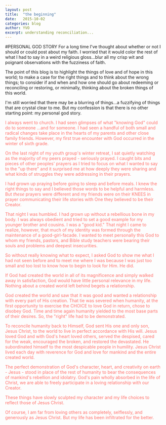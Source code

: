 ```yaml
---
layout: post
title:  "the beginning"
date:   2015-10-02
categories: blog
author: YVO
excerpt: understanding reconciliation...
---
```

#PERSONAL GOD STORY
For a long time I've thought about whether or not I should or could post about my faith. I worried that it would color the rest of what I had to say in a weird religious gloss...blur all my crisp wit and poignant observations with the fuzziness of faith.

The point of this blog is to highlight the things of love and of hope in this world; to make a case for the right things and to think about the wrong things; to consider if and when and how one should go about redeeming or reconciling or restoring, or minimally, thinking about the broken things of this world. 

I'm still worried that there may be a blurring of things...a fuzzifying of things that are crystal clear to me. But my confession is that there is no other starting point: my personal god story. 

<span style="color: #ff6f69;">
I always went to church. I had seen glimpses of what "knowing God" could do to someone ...and for someone. I had seen a handful of both small and radical changes take place in the hearts of my parents and other close family friends. However, my first true encounter with God occurred in the winter of sixth grade. 

On the last night of my youth group's winter retreat, I sat quietly watching as the majority of my peers prayed - seriously prayed. I caught bits and pieces of other peoples' prayers as I tried to focus on what I wanted to say to the "up there" and it surprised me at how deeply they were sharing and what kinds of struggles they were addressing in their prayers. 

I had grown up praying before going to sleep and before meals. I knew the right things to say and I believed those words to be helpful and harmless. But *these* prayers were different and my friends were on their KNEES in prayer communicating their life stories with One they believed to be their Creator. 

That night I was humbled. I had grown up without a rebellious bone in my body. I was always obedient and tried to set a good example for my younger brother and cousins. I was a "good kid." That night I came to realize, however, that much of my identity was formed through the maintenance of a good-girl-facade. I wanted to meet personally this God to whom my friends, pastors, and Bible study teachers were bearing their souls and problems and deepest insecurities. 

So without really knowing what to expect, I asked God to show me what I had not seen before and to meet me where I was because I was just too small and too lost to know how to begin to look for Him. He did.

If God had created the world in all of its magnificence and simply walked away in satisfaction, God would have little personal relevance in my life. Nothing about a created world left behind begets a relationship.

God created the world and saw that it was good and wanted a relationship with every part of His creation. That tie was severed when humanity, at the first opportunity to exercise the CHOICE to love God in return, chose to disobey God. Time and time again humanity yielded to the most base parts of their desires. So, the "right" life had to be demonstrated. 

To reconcile humanity back to Himself, God sent His one and only son, Jesus Christ, to the world to live in perfect accordance with His will. Jesus loved God and with God's heart loved others, served the despised, cared for the weak, encouraged the broken, and restored the devastated. He subordinated himself to the most despicable people in humility. Jesus Christ lived each day with reverence for God and love for mankind and the entire created world. 

The perfect demonstration of God's character, heart, and creativity on earth - Jesus - stood in place of the rest of humanity to bear the consequences of mankind's rebellion and idolatry. God's pain wholly absorbed in the life of Christ, we are able to freely participate in a loving relationship with our Creator. 

These things have slowly sculpted my character and my life choices to reflect those of Jesus Christ. 

Of course, I am far from loving others as completely, selflessly, and generously as Jesus Christ. 
But my life has been infiltrated for the better.</span>